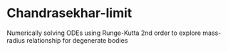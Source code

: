 # Chandrasekhar-limit
Numerically solving ODEs using Runge-Kutta 2nd order to explore mass-radius relationship for degenerate bodies
